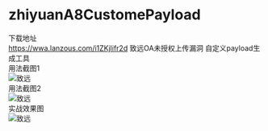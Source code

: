 # zhiyuanA8CustomePayload
下载地址<br/>
https://wwa.lanzous.com/i1ZKjlifr2d
致远OA未授权上传漏洞 自定义payload生成工具<br/>
用法截图1<br/>
![致远](https://forum.90sec.com/uploads/default/optimized/2X/d/dd4d41327a7b99c00de0f045fad0b853786a954c_2_690x284.jpeg)<br/>
用法截图2<br/>
![致远](https://forum.90sec.com/uploads/default/optimized/2X/a/a8d614e41835155f264aa7397d5e245af98cb299_2_690x164.jpeg)<br/>
实战效果图<br/>
![致远](https://forum.90sec.com/uploads/default/original/2X/5/5c6233e9db56b222861f29b32eac68d998b7f008.jpeg)

